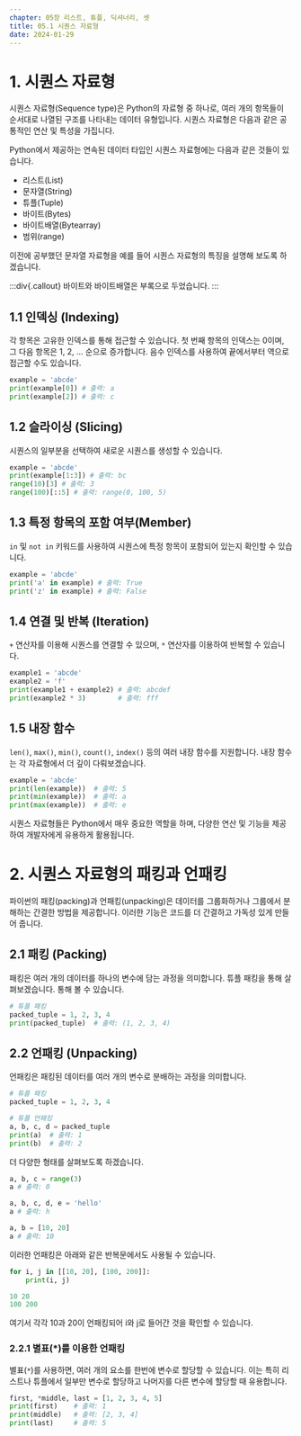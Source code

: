 ```yaml
---
chapter: 05장 리스트, 튜플, 딕셔너리, 셋
title: 05.1 시퀀스 자료형
date: 2024-01-29
---
```


# 1. 시퀀스 자료형

시퀀스 자료형(Sequence type)은 Python의 자료형 중 하나로, 여러 개의 항목들이 순서대로 나열된 구조를 나타내는 데이터 유형입니다. 시퀀스 자료형은 다음과 같은 공통적인 연산 및 특성을 가집니다.

Python에서 제공하는 연속된 데이터 타입인 시퀀스 자료형에는 다음과 같은 것들이 있습니다.

- 리스트(List)
- 문자열(String)
- 튜플(Tuple)
- 바이트(Bytes)
- 바이트배열(Bytearray)
- 범위(range)

이전에 공부했던 문자열 자료형을 예를 들어 시퀀스 자료형의 특징을 설명해 보도록 하겠습니다.

:::div{.callout}
바이트와 바이트배열은 부록으로 두었습니다.
:::

## 1.1 인덱싱 (Indexing)

각 항목은 고유한 인덱스를 통해 접근할 수 있습니다. 첫 번째 항목의 인덱스는 0이며, 그 다음 항목은 1, 2, ... 순으로 증가합니다. 음수 인덱스를 사용하여 끝에서부터 역으로 접근할 수도 있습니다.

```python
example = 'abcde'
print(example[0]) # 출력: a
print(example[2]) # 출력: c
```

## 1.2 슬라이싱 (Slicing)

시퀀스의 일부분을 선택하여 새로운 시퀀스를 생성할 수 있습니다.

```python
example = 'abcde'
print(example[1:3]) # 출력: bc
range(10)[3] # 출력: 3
range(100)[::5] # 출력: range(0, 100, 5)
```

## 1.3 특정 항목의 포함 여부(Member)

`in` 및 `not in` 키워드를 사용하여 시퀀스에 특정 항목이 포함되어 있는지 확인할 수 있습니다.

```python
example = 'abcde'
print('a' in example) # 출력: True
print('z' in example) # 출력: False
```

## 1.4 연결 및 반복 (Iteration)

`+` 연산자를 이용해 시퀀스를 연결할 수 있으며, `*` 연산자를 이용하여 반복할 수 있습니다.

```python
example1 = 'abcde'
example2 = 'f'
print(example1 + example2) # 출력: abcdef
print(example2 * 3)        # 출력: fff
```

## 1.5 내장 함수

`len()`, `max()`, `min()`, `count()`, `index()` 등의 여러 내장 함수를 지원합니다. 내장 함수는 각 자료형에서 더 깊이 다뤄보겠습니다.

```python
example = 'abcde'
print(len(example))  # 출력: 5
print(min(example))  # 출력: a
print(max(example))  # 출력: e
```

시퀀스 자료형들은 Python에서 매우 중요한 역할을 하며, 다양한 연산 및 기능을 제공하여 개발자에게 유용하게 활용됩니다.

# 2. 시퀀스 자료형의 패킹과 언패킹

파이썬의 패킹(packing)과 언패킹(unpacking)은 데이터를 그룹화하거나 그룹에서 분해하는 간결한 방법을 제공합니다. 이러한 기능은 코드를 더 간결하고 가독성 있게 만들어 줍니다.

## 2.1 패킹 (Packing)

패킹은 여러 개의 데이터를 하나의 변수에 담는 과정을 의미합니다. 튜플 패킹을 통해 살펴보겠습니다. 통해 볼 수 있습니다.

```python
# 튜플 패킹
packed_tuple = 1, 2, 3, 4
print(packed_tuple)  # 출력: (1, 2, 3, 4)
```

## 2.2 언패킹 (Unpacking)

언패킹은 패킹된 데이터를 여러 개의 변수로 분배하는 과정을 의미합니다.

```python
# 튜플 패킹
packed_tuple = 1, 2, 3, 4

# 튜플 언패킹
a, b, c, d = packed_tuple
print(a)  # 출력: 1
print(b)  # 출력: 2
```

더 다양한 형태를 살펴보도록 하겠습니다.

```python
a, b, c = range(3)
a # 출력: 0
```

```python
a, b, c, d, e = 'hello'
a # 출력: h
```

```python
a, b = [10, 20]
a # 출력: 10
```

이러한 언패킹은 아래와 같은 반복문에서도 사용될 수 있습니다.

```python
for i, j in [[10, 20], [100, 200]]:
    print(i, j)
```

```python
10 20
100 200
```

여기서 각각 10과 20이 언패킹되어 i와 j로 들어간 것을 확인할 수 있습니다.

### 2.2.1 별표(\*)를 이용한 언패킹

별표(`*`)를 사용하면, 여러 개의 요소를 한번에 변수로 할당할 수 있습니다. 이는 특히 리스트나 튜플에서 일부만 변수로 할당하고 나머지를 다른 변수에 할당할 때 유용합니다.

```python
first, *middle, last = [1, 2, 3, 4, 5]
print(first)    # 출력: 1
print(middle)   # 출력: [2, 3, 4]
print(last)     # 출력: 5
```
